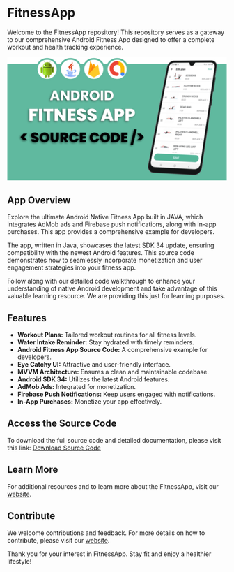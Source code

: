 <body>
  <h1>FitnessApp</h1>
  <p>Welcome to the FitnessApp repository! This repository serves as a gateway to our comprehensive Android Fitness App designed to offer a complete workout and health tracking experience.</p>

  <img src="https://raw.githubusercontent.com/TheOctalOps/AndroidFitnessApp/main/fitnessapp-thumb.png" alt="FitnessApp Screenshot" width="600">
  
  <h2>App Overview</h2>
  <p>Explore the ultimate Android Native Fitness App built in JAVA, which integrates AdMob ads and Firebase push notifications, along with in-app purchases. This app provides a comprehensive example for developers.</p>
  <p>The app, written in Java, showcases the latest SDK 34 update, ensuring compatibility with the newest Android features. This source code demonstrates how to seamlessly incorporate monetization and user engagement strategies into your fitness app.</p>
  <p>Follow along with our detailed code walkthrough to enhance your understanding of native Android development and take advantage of this valuable learning resource. We are providing this just for learning purposes.</p>
  
  <h2>Features</h2>
  <ul>
    <li><strong>Workout Plans:</strong> Tailored workout routines for all fitness levels.</li>
    <li><strong>Water Intake Reminder:</strong> Stay hydrated with timely reminders.</li>
    <li><strong>Android Fitness App Source Code:</strong> A comprehensive example for developers.</li>
    <li><strong>Eye Catchy UI:</strong> Attractive and user-friendly interface.</li>
    <li><strong>MVVM Architecture:</strong> Ensures a clean and maintainable codebase.</li>
    <li><strong>Android SDK 34:</strong> Utilizes the latest Android features.</li>
    <li><strong>AdMob Ads:</strong> Integrated for monetization.</li>
    <li><strong>Firebase Push Notifications:</strong> Keep users engaged with notifications.</li>
    <li><strong>In-App Purchases:</strong> Monetize your app effectively.</li>
  </ul>
  
  <h2>Access the Source Code</h2>
  <p>To download the full source code and detailed documentation, please visit this link: <a href="https://www.octalops.com/category/android/">Download Source Code</a></p>
  
  <h2>Learn More</h2>
  <p>For additional resources and to learn more about the FitnessApp, visit our <a href="https://www.octalops.com/category/android/">website</a>.</p>
  
  <h2>Contribute</h2>
  <p>We welcome contributions and feedback. For more details on how to contribute, please visit our <a href="https://www.octalops.com/category/android/">website</a>.</p>
  
  <p>Thank you for your interest in FitnessApp. Stay fit and enjoy a healthier lifestyle!</p>
</body>
</html>
